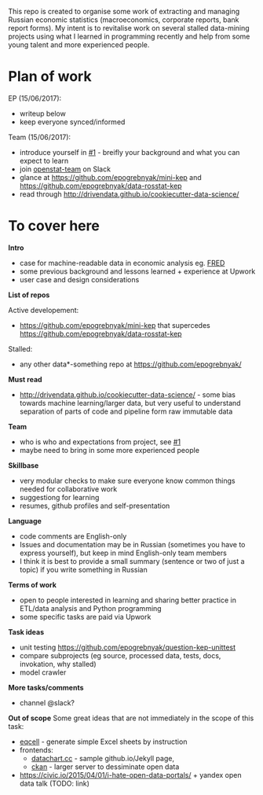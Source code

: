 This repo is created to organise some work of extracting and managing Russian economic statistics (macroeconomics, corporate reports, bank report forms). My intent is to revitalise work on several stalled data-mining projects using what I learned in programming recently and help from some young talent and more experienced people. 

Plan of work
============

EP (15/06/2017): 
- writeup below
- keep everyone synced/informed

Team (15/06/2017):
- introduce yourself in [#1](https://github.com/epogrebnyak/data-team-ru-stat/issues/1) - breifly your background and what you can expect to learn
- join [openstat-team](https://join.slack.com/openstat-team/shared_invite/MTk4MTUzODM3NTM4LTE0OTc1MTczODctMThhNTE3Yzc1NA) on Slack
- glance at <https://github.com/epogrebnyak/mini-kep> and <https://github.com/epogrebnyak/data-rosstat-kep> 
- read through <http://drivendata.github.io/cookiecutter-data-science/> 

To cover here
=============

**Intro**
- case for machine-readable data in economic analysis eg. [FRED](https://fred.stlouisfed.org/series/CPIAUCSL)
- some previous background and lessons learned + experience at Upwork
- user case and design considerations  

**List of repos**

Active developement:
- <https://github.com/epogrebnyak/mini-kep> that supercedes <https://github.com/epogrebnyak/data-rosstat-kep>

Stalled:
- any other data\*-something repo at <https://github.com/epogrebnyak/>

**Must read**
- <http://drivendata.github.io/cookiecutter-data-science/> - some bias towards machine learning/larger data, but very useful 
to understand separation of parts of code and pipeline form raw immutable data

**Team**
- who is who and expectations from project, see [#1](https://github.com/epogrebnyak/data-team-ru-stat/issues/1) 
- maybe need to bring in some more experienced people

**Skillbase**
- very modular checks to make sure everyone know common things needed for collaborative work 
- suggestiong for learning
- resumes, github profiles and self-presentation 

**Language**
- code comments are English-only
- Issues and documentation may be in Russian (sometimes you have to express yourself), 
  but keep in mind English-only team members
- I think it is best to provide a small summary (sentence or two of just a topic) if you write something in Russian

**Terms of work**
- open to people interested in learning and sharing better practice in ETL/data analysis and Python programming
- some specific tasks are paid via Upwork

**Task ideas**
- unit testing <https://github.com/epogrebnyak/question-kep-unittest>
- compare subprojects (eg source, processed data, tests, docs, invokation, why stalled)
- model crawler

**More tasks/comments**
- channel @slack?

**Out of scope**
Some great ideas that are not immediately in the scope of this task:
- [eqcell](https://github.com/epogrebnyak/make-xls-eqcell) - generate simple Excel sheets by instruction
- frontends:
  - [datachart.cc](http://datachart.cc) - sample github.io/Jekyll page, 
  - [ckan](https://ckan.org/) - larger server to dessiminate open data
- <https://civic.io/2015/04/01/i-hate-open-data-portals/> + yandex open data talk (TODO: link)
